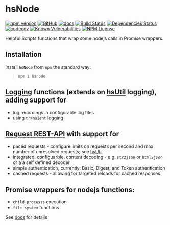hsNode 
========
[![npm version](https://badge.fury.io/js/hsnode.svg)](https://badge.fury.io/js/hsnode)
[![GitHub](https://img.shields.io/badge/GitHub-hsNode-blue.svg)](https://github.com/helpfulscripts/hsnode)
[![docs](https://img.shields.io/badge/hsDocs-hsNode-blue.svg)](https://helpfulscripts.github.io/hsNode/#!/api/hsNode/0)
[![Build Status](https://travis-ci.org/HelpfulScripts/hsNode.svg?branch=master)](https://travis-ci.org/HelpfulScripts/hsNode)
[![Dependencies Status](https://david-dm.org/helpfulscripts/hsnode.svg)](https://david-dm.org/helpfulscripts/hsnode)
[![codecov](https://codecov.io/gh/HelpfulScripts/hsNode/branch/master/graph/badge.svg)](https://codecov.io/gh/HelpfulScripts/hsNode)
[![Known Vulnerabilities](https://snyk.io/test/github/HelpfulScripts/hsNode/badge.svg?targetFile=package.json)](https://snyk.io/test/github/HelpfulScripts/hsNode?targetFile=package.json)
[![NPM License](https://img.shields.io/badge/license-MIT-brightgreen.svg)](https://www.npmjs.com/package/hsnode)

Helpful Scripts functions that wrap some nodejs calls in Promise wrappers.

## Installation
Install `hsNode` from `npm` the standard way:
> `npm i hsnode`

## [Logging](https://helpfulscripts.github.io/hsNode/#!/api/hsNode/hsNode.log.Log) functions (extends on [hsUtil](https://github.com/HelpfulScripts/hsUtil) logging), adding support for
- log recordings in configurable log files
-  using `transient` logging

## [Request REST-API](https://helpfulscripts.github.io/hsNode/#!/api/hsNode/hsNode.Request) with support for
- paced requests - configure limits on requests per second and max number of unresolved requests; see [hsUtil](https://github.com/HelpfulScripts/hsUtil)
- integrated, configuarble, content decoding - e.g. `str2json` or `html2json` or a a self defined decoder
- simple authentication, currently: Basic, Digest, and Token authentication
- cached requests - allowing for targeted reloads for cached responses

## Promise wrappers for nodejs functions:
- `child_processs` execution
- `file system` functions


See [docs](https://helpfulscripts.github.io/hsNode/#!/api/hsNode/0) for details